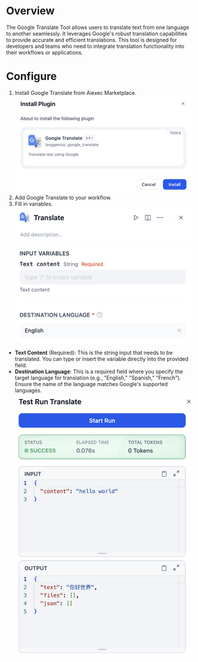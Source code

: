 # Overview
The Google Translate Tool allows users to translate text from one language to another seamlessly. It leverages Google's robust translation capabilities to provide accurate and efficient translations. This tool is designed for developers and teams who need to integrate translation functionality into their workflows or applications.

# Configure
1. Install Google Translate from Aiexec Marketplace.
![](_assets/google_translate_install.PNG)
2. Add Google Translate to your workflow.
3. Fill in variables.
![](_assets/google_translate_configure.png)
  - **Text Content** (Required): This is the string input that needs to be translated. You can type or insert the variable directly into the provided field.
  - **Destination Language**: This is a required field where you specify the target language for translation (e.g., "English," "Spanish," "French"). Ensure the name of the language matches Google's supported languages.
![](_assets/google_translate_test.PNG)